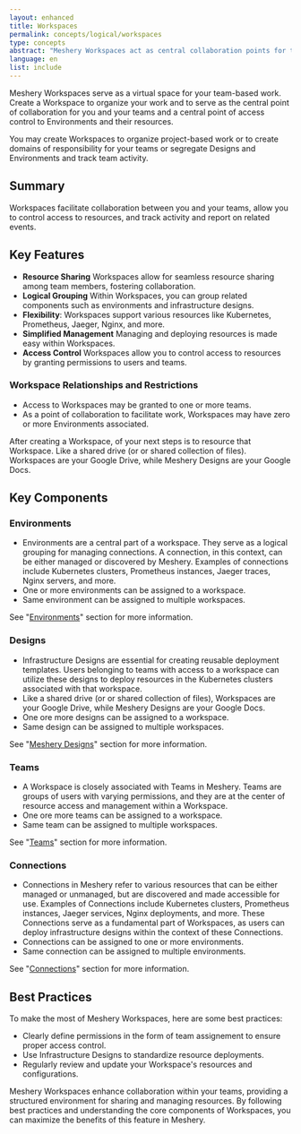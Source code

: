```yaml
---
layout: enhanced
title: Workspaces
permalink: concepts/logical/workspaces
type: concepts
abstract: "Meshery Workspaces act as central collaboration points for teams"
language: en
list: include
---
```


Meshery Workspaces serve as a virtual space for your team-based work. Create a Workspace to organize your work and to serve as the central point of collaboration for you and your teams and a central point of access control to Environments and their resources.

You may create Workspaces to organize project-based work or to create domains of responsibility for your teams or segregate Designs and Environments and track team activity.

## Summary

Workspaces facilitate collaboration between you and your teams, allow you to control access to resources, and track activity and report on related events.

## Key Features

- **Resource Sharing** Workspaces allow for seamless resource sharing among team members, fostering collaboration.
- **Logical Grouping** Within Workspaces, you can group related components such as environments and infrastructure designs.
- **Flexibility**: Workspaces support various resources like Kubernetes, Prometheus, Jaeger, Nginx, and more.
- **Simplified Management** Managing and deploying resources is made easy within Workspaces.
- **Access Control** Workspaces allow you to control access to resources by granting permissions to users and teams.

### Workspace Relationships and Restrictions

- Access to Workspaces may be granted to one or more teams.
- As a point of collaboration to facilitate work, Workspaces may have zero or more Environments associated.

After creating a Workspace, of your next steps is to resource that Workspace. Like a shared drive (or or shared collection of files). Workspaces are your Google Drive, while Meshery Designs are your Google Docs.

## Key Components

### Environments

- Environments are a central part of a workspace. They serve as a logical grouping for managing connections. A connection, in this context, can be either managed or discovered by Meshery. Examples of connections include Kubernetes clusters, Prometheus instances, Jaeger traces, Nginx servers, and more.
- One or more environments can be assigned to a workspace.
- Same environment can be assigned to multiple workspaces.

See "[Environments](/concepts/environments)" section for more information.

### Designs

- Infrastructure Designs are essential for creating reusable deployment templates. Users belonging to teams with access to a workspace can utilize these designs to deploy resources in the Kubernetes clusters associated with that workspace.
- Like a shared drive (or or shared collection of files), Workspaces are your Google Drive, while Meshery Designs are your Google Docs.
- One ore more designs can be assigned to a workspace.
- Same design can be assigned to multiple workspaces.

See "[Meshery Designs](/concepts/logical/designs)" section for more information.

### Teams

- A Workspace is closely associated with Teams in Meshery. Teams are groups of users with varying permissions, and they are at the center of resource access and management within a Workspace.
- One ore more teams can be assigned to a workspace.
- Same team can be assigned to multiple workspaces.

See "[Teams](/extensions/team-management)" section for more information.

### Connections

- Connections in Meshery refer to various resources that can be either managed or unmanaged, but are discovered and made accessible for use. Examples of Connections include Kubernetes clusters, Prometheus instances, Jaeger services, Nginx deployments, and more. These Connections serve as a fundamental part of Workspaces, as users can deploy infrastructure designs within the context of these Connections.
- Connections can be assigned to one or more environments.
- Same connection can be assigned to multiple environments.

See "[Connections](/concepts/logical/connections)" section for more information.

## Best Practices

To make the most of Meshery Workspaces, here are some best practices:

- Clearly define permissions in the form of team assignement to ensure proper access control.
- Use Infrastructure Designs to standardize resource deployments.
- Regularly review and update your Workspace's resources and configurations.

Meshery Workspaces enhance collaboration within your teams, providing a structured environment for sharing and managing resources. By following best practices and understanding the core components of Workspaces, you can maximize the benefits of this feature in Meshery.

